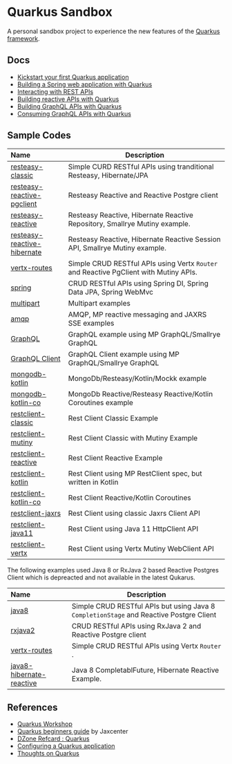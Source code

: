 # Quarkus Sandbox

A  personal sandbox project  to experience the new features of the [Quarkus framework](https://www.quarkus.io).

## Docs

* [Kickstart your first Quarkus application](./docs/01-start.md)
* [Building a Spring web application with Quarkus](./docs/02-spring.md)
* [Interacting with REST APIs ](./docs/restclient.md)
* [Building reactive APIs with Quarkus](./docs/reactive.md)
* [Building GraphQL APIs with Quarkus](./docs/graphql.md)
* [Consuming GraphQL APIs with Quarkus](./docs/graphql-client.md)

## Sample Codes

| Name | Description |
|:-------------------|--------------------------------------------------|
|[resteasy-classic](https://github.com/hantsy/quarkus-sample/tree/master/resteasy-classic) |Simple CURD RESTful APIs using tranditional Resteasy, Hibernate/JPA|
|[resteasy-reactive-pgclient](https://github.com/hantsy/quarkus-sample/tree/master/resteasy-reactive-pgclient)  |Resteasy Reactive and Reactive Postgre client|
|[resteasy-reactive](https://github.com/hantsy/quarkus-sample/tree/master/resteasy-reactive) |Resteasy Reactive, Hibernate Reactive Repository, Smallrye Mutiny example.|
|[resteasy-reactive-hibernate](https://github.com/hantsy/quarkus-sample/tree/master/resteasy-reactive-hibernate) |Resteasy Reactive, Hibernate Reactive Session API, Smallrye Mutiny example.|
|[vertx-routes](https://github.com/hantsy/quarkus-sample/tree/master/vertx-routes)  |Simple CRUD RESTful APIs using Vertx `Router` and Reactive PgClient with Mutiny APIs.|
|[spring](https://github.com/hantsy/quarkus-sample/tree/master/spring) |CRUD RESTful APIs using Spring DI, Spring Data JPA, Spring WebMvc|
|[multipart](https://github.com/hantsy/quarkus-sample/tree/master/multipart)  |Multipart examples|
|[amqp](https://github.com/hantsy/quarkus-sample/tree/master/amqp)  |AMQP, MP reactive messaging and JAXRS SSE examples|
|[GraphQL](https://github.com/hantsy/quarkus-sample/tree/master/graphql)  |GraphQL example using MP GraphQL/Smallrye GraphQL|
|[GraphQL Client](https://github.com/hantsy/quarkus-sample/tree/master/graphql-client)  |GraphQL Client example using MP GraphQL/Smallrye GraphQL|
|[mongodb-kotlin](https://github.com/hantsy/quarkus-sample/tree/master/mongodb-kotlin) |MongoDb/Resteasy/Kotlin/Mockk example|
|[mongodb-kotlin-co](https://github.com/hantsy/quarkus-sample/tree/master/mongodb-kotlin-co) |MongoDb Reactive/Resteasy Reactive/Kotlin Coroutines example|
|[restclient-classic](https://github.com/hantsy/quarkus-sample/tree/master/restclient-classic)|Rest Client Classic Example|
|[restclient-mutiny](https://github.com/hantsy/quarkus-sample/tree/master/restclient-mutiny)|Rest Client Classic with Mutiny Example|
|[restclient-reactive](https://github.com/hantsy/quarkus-sample/tree/master/restclient-reactive)|Rest Client Reactive Example|
|[restclient-kotlin](https://github.com/hantsy/quarkus-sample/tree/master/restclient-kotlin) |Rest Client using MP RestClient spec, but written in Kotlin|
|[restclient-kotlin-co](https://github.com/hantsy/quarkus-sample/tree/master/restclient-kotlin-co) |Rest Client Reactive/Kotlin Coroutines|
|[restclient-jaxrs](https://github.com/hantsy/quarkus-sample/tree/master/restclient-jaxrs)| Rest Client using classic Jaxrs Client API|
|[restclient-java11](https://github.com/hantsy/quarkus-sample/tree/master/restclient-java11) |Rest Client using Java 11 HttpClient API|
|[restclient-vertx](https://github.com/hantsy/quarkus-sample/tree/master/restclient-vertx) |Rest Client using Vertx Mutiny WebClient API|

The following examples used Java 8 or RxJava 2 based Reactive Postgres Client which is depreacted and not available in the latest Qukarus. 

| Name | Description |
|:-------------------|--------------------------------------------------|
|[java8](https://github.com/hantsy/quarkus-sample/tree/master/legacy/java8)  |Simple CRUD RESTful APIs but using Java 8 `CompletionStage` and Reactive Postgre Client|
|[rxjava2](https://github.com/hantsy/quarkus-sample/tree/master/legacy/rxjava2) |CRUD RESTful APIs using RxJava 2 and Reactive Postgre client|
|[vertx-routes](https://github.com/hantsy/quarkus-sample/tree/master/legacy/vertx-routes)  |Simple CRUD RESTful APIs using Vertx `Router` .|
|[java8-hibernate-reactive](https://github.com/hantsy/quarkus-sample/tree/master/legacy/java8-hibernate-reactive) |Java 8 CompletablFuture, Hibernate Reactive Example.|

## References

* [Quarkus Workshop](https://quarkus.io/quarkus-workshops/super-heros/)
* [Quarkus beginners guide](https://jaxlondon.com/quarkus-beginners-guide-cheat-sheet) by Jaxcenter
* [DZone Refcard : Quarkus](https://dzone.com/refcardz/quarkus-1?chapter=1)
* [Configuring a Quarkus application](https://dzone.com/articles/configuring-a-quarkus-application?fromrel=true)
* [Thoughts on Quarkus](https://dzone.com/articles/thoughts-on-quarkus)
